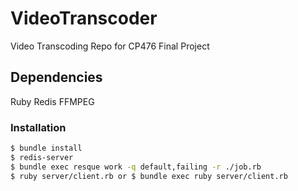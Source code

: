 # VideoTranscoder
Video Transcoding Repo for CP476 Final Project

## Dependencies

Ruby
Redis
FFMPEG

### Installation

```sh
$ bundle install
$ redis-server
$ bundle exec resque work -q default,failing -r ./job.rb
$ ruby server/client.rb or $ bundle exec ruby server/client.rb
```
